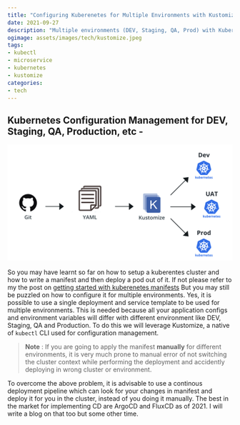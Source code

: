 ```yaml
---
title: "Configuring Kuberenetes for Multiple Environments with Kustomize"
date: 2021-09-27
description: "Multiple environments (DEV, Staging, QA, Prod) with Kubernetes and Kustomize"
ogimage: assets/images/tech/kustomize.jpeg
tags: 
- kubectl
- microservice
- kubernetes
- kustomize
categories:
- tech
---
```

Kubernetes Configuration Management for DEV, Staging, QA, Production, etc - 
---

![kustomize](assets/images/tech/kustomize.jpeg)

So you may have learnt so far on how to setup a kuberentes cluster and how to write a manifest and then deploy a pod out of it. If not please refer to my the post on [getting started with kuberenetes manifests](../getting-started-with-kubernetes-manifests/) But you may still be puzzled on how to configure it for multiple environments. Yes, it is possible to use a single deployment and service template to be used for multiple environments. This is needed because all your application configs and environment variables will differ with different environment like DEV, Staging, QA and Production. To do this we will leverage  Kustomize, a native of ```kubectl``` CLI used for configuration management.

> **Note** : If you are going to apply the manifest **manually** for different environments, it is very much prone to manual error of not switching the cluster context while performing the deployment and accidently deploying in wrong cluster or environment.

To overcome the above problem, it is advisable to use a continous deployment pipeline which can look for your changes in manifest and deploy it for you in the cluster, instead of you doing it manually. The best in the market for implementing CD are ArgoCD and FluxCD as of 2021. I will write a blog on that too but some other time.








